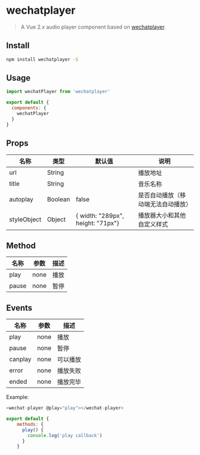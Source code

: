 # wechatplayer

> A Vue 2.x audio player component based on [wechatplayer](https://github.com/airzhanglin/wechatPlayer).


## Install

```bash
npm install wechatplayer -S
```

## Usage

```js
import wechatPlayer from 'wechatplayer'

export default {
  components: {
    wechatPlayer
  }
}
```
## Props

| 名称    | 类型 | 默认值 | 说明 |
| ---------- | ---- | ------- | ----------- |
| url | String |  | 播放地址 |
| title | String |  | 音乐名称 |
| autoplay | Boolean | false | 是否自动播放（移动端无法自动播放） |
| styleObject | Object | { width: "289px",  height: "71px"} | 播放器大小和其他自定义样式 |

## Method
| 名称 | 参数 | 描述 |
| ---- | ------ | ----------- |
| play | none | 播放 |
| pause | none | 暂停 |


## Events
| 名称 | 参数 | 描述 |
| ---- | ------ | ----------- |
| play | none | 播放 |
| pause | none | 暂停 |
| canplay | none | 可以播放 |
| error | none | 播放失败 |
| ended | none | 播放完毕 |

Example:

```js
<wechat-player @play="play"></wechat-player>

export default {
    methods: {
      play() {
        console.log('play callback')
      }
    }
```

